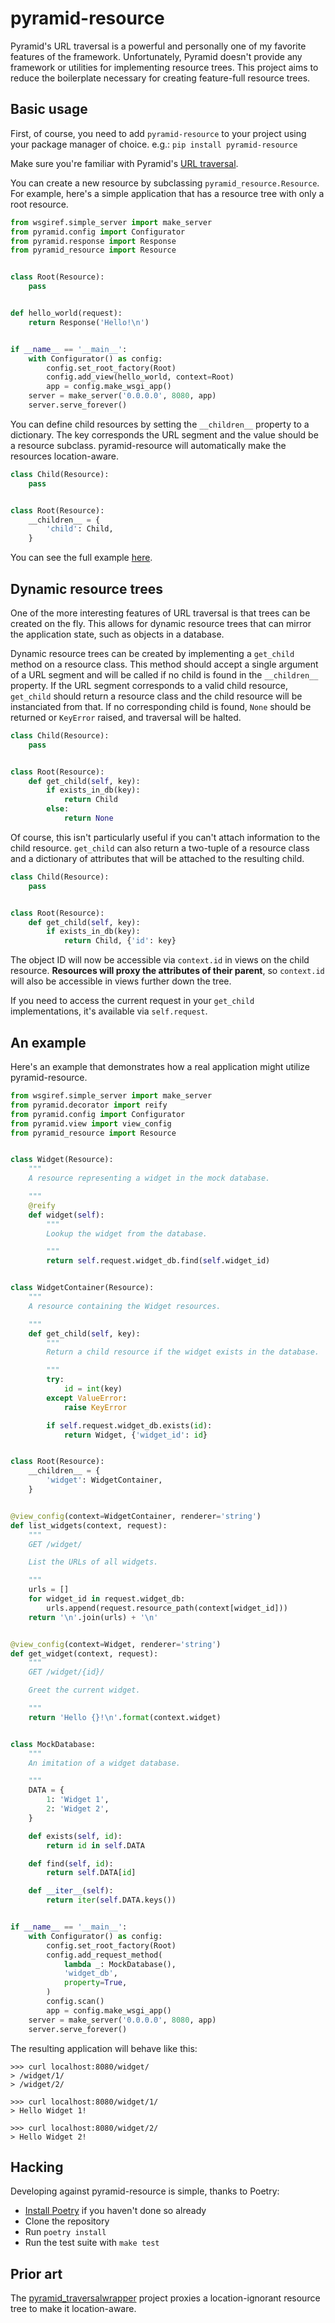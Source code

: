 # pyramid-resource

Pyramid's URL traversal is a powerful and personally one of my favorite
features of the framework.  Unfortunately, Pyramid doesn't provide any
framework or utilities for implementing resource trees.  This project aims to
reduce the boilerplate necessary for creating feature-full resource trees.

## Basic usage

First, of course, you need to add `pyramid-resource` to your project using your
package manager of choice.  e.g.: `pip install pyramid-resource`

Make sure you're familiar with Pyramid's
[URL traversal](https://docs.pylonsproject.org/projects/pyramid/en/latest/narr/traversal.html).

You can create a new resource by subclassing `pyramid_resource.Resource`.  For
example, here's a simple application that has a resource tree with only a root
resource.

```python
from wsgiref.simple_server import make_server
from pyramid.config import Configurator
from pyramid.response import Response
from pyramid_resource import Resource


class Root(Resource):
    pass


def hello_world(request):
    return Response('Hello!\n')


if __name__ == '__main__':
    with Configurator() as config:
        config.set_root_factory(Root)
        config.add_view(hello_world, context=Root)
        app = config.make_wsgi_app()
    server = make_server('0.0.0.0', 8080, app)
    server.serve_forever()
```

You can define child resources by setting the `__children__` property to a
dictionary.  The key corresponds the URL segment and the value should be a
resource subclass.  pyramid-resource will automatically make the resources
location-aware.

```python
class Child(Resource):
    pass


class Root(Resource):
    __children__ = {
        'child': Child,
    }
```

You can see the full example
[here](https://github.com/luhn/pyramid-resource/blob/master/examples/02_children.py).

## Dynamic resource trees

One of the more interesting features of URL traversal is that trees can be
created on the fly.  This allows for dynamic resource trees that can mirror the
application state, such as objects in a database.

Dynamic resource trees can be created by implementing a `get_child` method on
a resource class.  This method should accept a single argument of a URL
segment and will be called if no child is found in the `__children__` property.
If the URL segment corresponds to a valid child resource, `get_child` should
return a resource class and the child resource will be instanciated from that.
If no corresponding child is found, `None` should be returned or `KeyError`
raised, and traversal will be halted.

```python
class Child(Resource):
    pass


class Root(Resource):
    def get_child(self, key):
        if exists_in_db(key):
            return Child
        else:
            return None
```

Of course, this isn't particularly useful if you can't attach information to
the child resource.  `get_child` can also return a two-tuple of a resource
class and a dictionary of attributes that will be attached to the resulting
child.

```python
class Child(Resource):
    pass


class Root(Resource):
    def get_child(self, key):
        if exists_in_db(key):
            return Child, {'id': key}
```

The object ID will now be accessible via `context.id` in views on the child
resource.  **Resources will proxy the attributes of their parent**, so
`context.id` will also be accessible in views further down the tree.

If you need to access the current request in your `get_child` implementations,
it's available via `self.request`.

## An example

Here's an example that demonstrates how a real application might utilize
pyramid-resource.

```python
from wsgiref.simple_server import make_server
from pyramid.decorator import reify
from pyramid.config import Configurator
from pyramid.view import view_config
from pyramid_resource import Resource


class Widget(Resource):
    """
    A resource representing a widget in the mock database.

    """
    @reify
    def widget(self):
        """
        Lookup the widget from the database.

        """
        return self.request.widget_db.find(self.widget_id)


class WidgetContainer(Resource):
    """
    A resource containing the Widget resources.

    """
    def get_child(self, key):
        """
        Return a child resource if the widget exists in the database.

        """
        try:
            id = int(key)
        except ValueError:
            raise KeyError

        if self.request.widget_db.exists(id):
            return Widget, {'widget_id': id}


class Root(Resource):
    __children__ = {
        'widget': WidgetContainer,
    }


@view_config(context=WidgetContainer, renderer='string')
def list_widgets(context, request):
    """
    GET /widget/

    List the URLs of all widgets.

    """
    urls = []
    for widget_id in request.widget_db:
        urls.append(request.resource_path(context[widget_id]))
    return '\n'.join(urls) + '\n'


@view_config(context=Widget, renderer='string')
def get_widget(context, request):
    """
    GET /widget/{id}/

    Greet the current widget.

    """
    return 'Hello {}!\n'.format(context.widget)


class MockDatabase:
    """
    An imitation of a widget database.

    """
    DATA = {
        1: 'Widget 1',
        2: 'Widget 2',
    }

    def exists(self, id):
        return id in self.DATA

    def find(self, id):
        return self.DATA[id]

    def __iter__(self):
        return iter(self.DATA.keys())


if __name__ == '__main__':
    with Configurator() as config:
        config.set_root_factory(Root)
        config.add_request_method(
            lambda _: MockDatabase(),
            'widget_db',
            property=True,
        )
        config.scan()
        app = config.make_wsgi_app()
    server = make_server('0.0.0.0', 8080, app)
    server.serve_forever()
```

The resulting application will behave like this:

```
>>> curl localhost:8080/widget/
> /widget/1/
> /widget/2/

>>> curl localhost:8080/widget/1/
> Hello Widget 1!

>>> curl localhost:8080/widget/2/
> Hello Widget 2!
```

## Hacking

Developing against pyramid-resource is simple, thanks to Poetry:

* [Install Poetry](https://poetry.eustace.io/docs/#installation) if you haven't
  done so already
* Clone the repository
* Run `poetry install`
* Run the test suite with `make test`

## Prior art

The
[pyramid_traversalwrapper](https://github.com/Pylons/pyramid_traversalwrapper)
project proxies a location-ignorant resource tree to make it location-aware.
